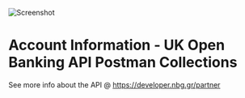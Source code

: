 ![Screenshot](https://microsites.nbg.gr/api.gateway/publicportal/sites/default/files/2018-11/black_logo.jpg) 

# Account Information - UK Open Banking API Postman Collections

See more info about the API @ https://developer.nbg.gr/partner

